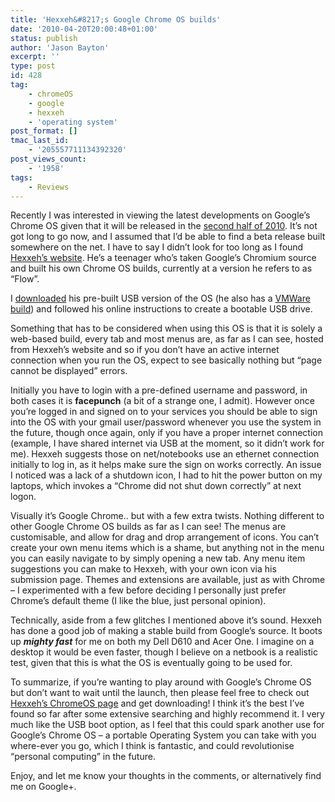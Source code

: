 ```yaml
---
title: 'Hexxeh&#8217;s Google Chrome OS builds'
date: '2010-04-20T20:00:48+01:00'
status: publish
author: 'Jason Bayton'
excerpt: ''
type: post
id: 428
tag:
    - chromeOS
    - google
    - hexxeh
    - 'operating system'
post_format: []
tmac_last_id:
    - '205557711134392320'
post_views_count:
    - '1958'
tags:
    - Reviews
---
```

Recently I was interested in viewing the latest developments on Google’s Chrome OS given that it will be released in the [second half of 2010](http://www.google.com/url?sa=t&source=web&ct=res&cd=2&ved=0CA8QFjAB&url=http%3A%2F%2Fgoogleblog.blogspot.com%2F2009%2F07%2Fintroducing-google-chrome-os.html&ei=SOTNS57hHcnz_AbP0viXAQ&usg=AFQjCNHknRflwTmtKF-UUp1xKFQ2wPCFHw&sig2=OTQ-Sf9ywD8WM2NIAh7XCA). It’s not got long to go now, and I assumed that I’d be able to find a beta release built somewhere on the net. I have to say I didn’t look for too long as I found [Hexxeh’s website](http://chromeos.hexxeh.net). He’s a teenager who’s taken Google’s Chromium source and built his own Chrome OS builds, currently at a version he refers to as “Flow”.

I [downloaded](http://chromeos.hexxeh.net/download.php?release=Flow&type=usb) his pre-built USB version of the OS (he also has a [VMWare build](http://chromeos.hexxeh.net/download.php?release=Flow&type=vmware)) and followed his online instructions to create a bootable USB drive.

Something that has to be considered when using this OS is that it is solely a web-based build, every tab and most menus are, as far as I can see, hosted from Hexxeh’s website and so if you don’t have an active internet connection when you run the OS, expect to see basically nothing but “page cannot be displayed” errors.

Initially you have to login with a pre-defined username and password, in both cases it is **facepunch** (a bit of a strange one, I admit). However once you’re logged in and signed on to your services you should be able to sign into the OS with your gmail user/password whenever you use the system in the future, though once again, only if you have a proper internet connection (example, I have shared internet via USB at the moment, so it didn’t work for me). Hexxeh suggests those on net/notebooks use an ethernet connection initially to log in, as it helps make sure the sign on works correctly. An issue I noticed was a lack of a shutdown icon, I had to hit the power button on my laptops, which invokes a “Chrome did not shut down correctly” at next logon.

Visually it’s Google Chrome.. but with a few extra twists. Nothing different to other Google Chrome OS builds as far as I can see! The menus are customisable, and allow for drag and drop arrangement of icons. You can’t create your own menu items which is a shame, but anything not in the menu you can easily navigate to by simply opening a new tab. Any menu item suggestions you can make to Hexxeh, with your own icon via his submission page. Themes and extensions are available, just as with Chrome – I experimented with a few before deciding I personally just prefer Chrome’s default theme (I like the blue, just personal opinion).

Technically, aside from a few glitches I mentioned above it’s sound. Hexxeh has done a good job of making a stable build from Google’s source. It boots up ***mighty fast*** for me on both my Dell D610 and Acer One. I imagine on a desktop it would be even faster, though I believe on a netbook is a realistic test, given that this is what the OS is eventually going to be used for.

To summarize, if you’re wanting to play around with Google’s Chrome OS but don’t want to wait until the launch, then please feel free to check out [Hexxeh’s ChromeOS page](http://chromeos.hexxeh.net) and get downloading! I think it’s the best I’ve found so far after some extensive searching and highly recommend it. I very much like the USB boot option, as I feel that this could spark another use for Google’s Chrome OS – a portable Operating System you can take with you where-ever you go, which I think is fantastic, and could revolutionise “personal computing” in the future.

Enjoy, and let me know your thoughts in the comments, or alternatively find me on Google+.